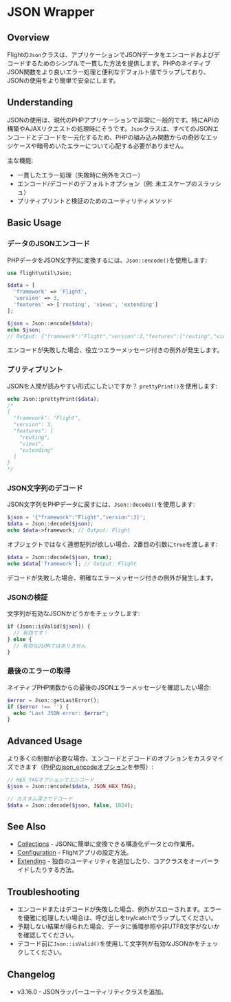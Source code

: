 # JSON Wrapper

## Overview

Flightの`Json`クラスは、アプリケーションでJSONデータをエンコードおよびデコードするためのシンプルで一貫した方法を提供します。PHPのネイティブJSON関数をより良いエラー処理と便利なデフォルト値でラップしており、JSONの使用をより簡単で安全にします。

## Understanding

JSONの使用は、現代のPHPアプリケーションで非常に一般的です。特にAPIの構築やAJAXリクエストの処理時にそうです。`Json`クラスは、すべてのJSONエンコードとデコードを一元化するため、PHPの組み込み関数からの奇妙なエッジケースや暗号めいたエラーについて心配する必要がありません。

主な機能:
- 一貫したエラー処理（失敗時に例外をスロー）
- エンコード/デコードのデフォルトオプション（例: 未エスケープのスラッシュ）
- プリティプリントと検証のためのユーティリティメソッド

## Basic Usage

### データのJSONエンコード

PHPデータをJSON文字列に変換するには、`Json::encode()`を使用します:

```php
use flight\util\Json;

$data = [
  'framework' => 'Flight',
  'version' => 3,
  'features' => ['routing', 'views', 'extending']
];

$json = Json::encode($data);
echo $json;
// Output: {"framework":"Flight","version":3,"features":["routing","views","extending"]}
```

エンコードが失敗した場合、役立つエラーメッセージ付きの例外が発生します。

### プリティプリント

JSONを人間が読みやすい形式にしたいですか？ `prettyPrint()`を使用します:

```php
echo Json::prettyPrint($data);
/*
{
  "framework": "Flight",
  "version": 3,
  "features": [
    "routing",
    "views",
    "extending"
  ]
}
*/
```

### JSON文字列のデコード

JSON文字列をPHPデータに戻すには、`Json::decode()`を使用します:

```php
$json = '{"framework":"Flight","version":3}';
$data = Json::decode($json);
echo $data->framework; // Output: Flight
```

オブジェクトではなく連想配列が欲しい場合、2番目の引数に`true`を渡します:

```php
$data = Json::decode($json, true);
echo $data['framework']; // Output: Flight
```

デコードが失敗した場合、明確なエラーメッセージ付きの例外が発生します。

### JSONの検証

文字列が有効なJSONかどうかをチェックします:

```php
if (Json::isValid($json)) {
  // 有効です！
} else {
  // 有効なJSONではありません
}
```

### 最後のエラーの取得

ネイティブPHP関数からの最後のJSONエラーメッセージを確認したい場合:

```php
$error = Json::getLastError();
if ($error !== '') {
  echo "Last JSON error: $error";
}
```

## Advanced Usage

より多くの制御が必要な場合、エンコードとデコードのオプションをカスタマイズできます（[PHPのjson_encodeオプション](https://www.php.net/manual/en/json.constants.php)を参照）:

```php
// HEX_TAGオプションでエンコード
$json = Json::encode($data, JSON_HEX_TAG);

// カスタム深さでデコード
$data = Json::decode($json, false, 1024);
```

## See Also

- [Collections](/learn/collections) - JSONに簡単に変換できる構造化データとの作業用。
- [Configuration](/learn/configuration) - Flightアプリの設定方法。
- [Extending](/learn/extending) - 独自のユーティリティを追加したり、コアクラスをオーバーライドしたりする方法。

## Troubleshooting

- エンコードまたはデコードが失敗した場合、例外がスローされます。エラーを優雅に処理したい場合は、呼び出しをtry/catchでラップしてください。
- 予期しない結果が得られた場合、データに循環参照や非UTF8文字がないかを確認してください。
- デコード前に`Json::isValid()`を使用して文字列が有効なJSONかをチェックしてください。

## Changelog

- v3.16.0 - JSONラッパーユーティリティクラスを追加。